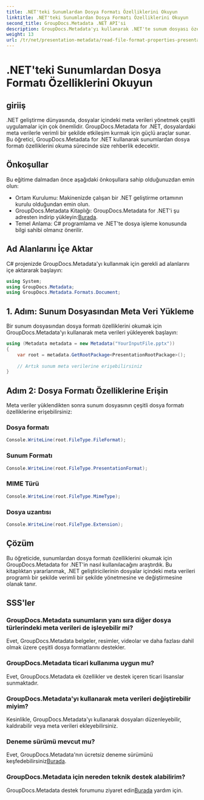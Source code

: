 ```yaml
---
title: .NET'teki Sunumlardan Dosya Formatı Özelliklerini Okuyun
linktitle: .NET'teki Sunumlardan Dosya Formatı Özelliklerini Okuyun
second_title: GroupDocs.Metadata .NET API'si
description: GroupDocs.Metadata'yı kullanarak .NET'te sunum dosyası özelliklerini nasıl okuyacağınızı öğrenin. Dosya formatı ayrıntılarına programlı olarak erişin.
weight: 13
url: /tr/net/presentation-metadata/read-file-format-properties-presentations/
---
```


# .NET'teki Sunumlardan Dosya Formatı Özelliklerini Okuyun

## giriiş
.NET geliştirme dünyasında, dosyalar içindeki meta verileri yönetmek çeşitli uygulamalar için çok önemlidir. GroupDocs.Metadata for .NET, dosyalardaki meta verilerle verimli bir şekilde etkileşim kurmak için güçlü araçlar sunar. Bu öğretici, GroupDocs.Metadata for .NET kullanarak sunumlardan dosya formatı özelliklerini okuma sürecinde size rehberlik edecektir.
## Önkoşullar
Bu eğitime dalmadan önce aşağıdaki önkoşullara sahip olduğunuzdan emin olun:
- Ortam Kurulumu: Makinenizde çalışan bir .NET geliştirme ortamının kurulu olduğundan emin olun.
-  GroupDocs.Metadata Kitaplığı: GroupDocs.Metadata for .NET'i şu adresten indirip yükleyin:[Burada](https://releases.groupdocs.com/metadata/net/).
- Temel Anlama: C# programlama ve .NET'te dosya işleme konusunda bilgi sahibi olmanız önerilir.

## Ad Alanlarını İçe Aktar
C# projenizde GroupDocs.Metadata'yı kullanmak için gerekli ad alanlarını içe aktararak başlayın:
```csharp
using System;
using GroupDocs.Metadata;
using GroupDocs.Metadata.Formats.Document;
```
## 1. Adım: Sunum Dosyasından Meta Veri Yükleme
Bir sunum dosyasından dosya formatı özelliklerini okumak için GroupDocs.Metadata'yı kullanarak meta verileri yükleyerek başlayın:
```csharp
using (Metadata metadata = new Metadata("YourInputFile.pptx"))
{
    var root = metadata.GetRootPackage<PresentationRootPackage>();
    
    // Artık sunum meta verilerine erişebilirsiniz
}
```
## Adım 2: Dosya Formatı Özelliklerine Erişin
Meta veriler yüklendikten sonra sunum dosyasının çeşitli dosya formatı özelliklerine erişebilirsiniz:
### Dosya formatı
```csharp
Console.WriteLine(root.FileType.FileFormat);
```
### Sunum Formatı
```csharp
Console.WriteLine(root.FileType.PresentationFormat);
```
### MIME Türü
```csharp
Console.WriteLine(root.FileType.MimeType);
```
### Dosya uzantısı
```csharp
Console.WriteLine(root.FileType.Extension);
```

## Çözüm
Bu öğreticide, sunumlardan dosya formatı özelliklerini okumak için GroupDocs.Metadata for .NET'in nasıl kullanılacağını araştırdık. Bu kitaplıktan yararlanmak, .NET geliştiricilerinin dosyalar içindeki meta verileri programlı bir şekilde verimli bir şekilde yönetmesine ve değiştirmesine olanak tanır.

## SSS'ler
### GroupDocs.Metadata sunumların yanı sıra diğer dosya türlerindeki meta verileri de işleyebilir mi?
Evet, GroupDocs.Metadata belgeler, resimler, videolar ve daha fazlası dahil olmak üzere çeşitli dosya formatlarını destekler.
### GroupDocs.Metadata ticari kullanıma uygun mu?
Evet, GroupDocs.Metadata ek özellikler ve destek içeren ticari lisanslar sunmaktadır.
### GroupDocs.Metadata'yı kullanarak meta verileri değiştirebilir miyim?
Kesinlikle, GroupDocs.Metadata'yı kullanarak dosyaları düzenleyebilir, kaldırabilir veya meta verileri ekleyebilirsiniz.
### Deneme sürümü mevcut mu?
 Evet, GroupDocs.Metadata'nın ücretsiz deneme sürümünü keşfedebilirsiniz[Burada](https://releases.groupdocs.com/).
### GroupDocs.Metadata için nereden teknik destek alabilirim?
 GroupDocs.Metadata destek forumunu ziyaret edin[Burada](https://forum.groupdocs.com/c/metadata/14) yardım için.